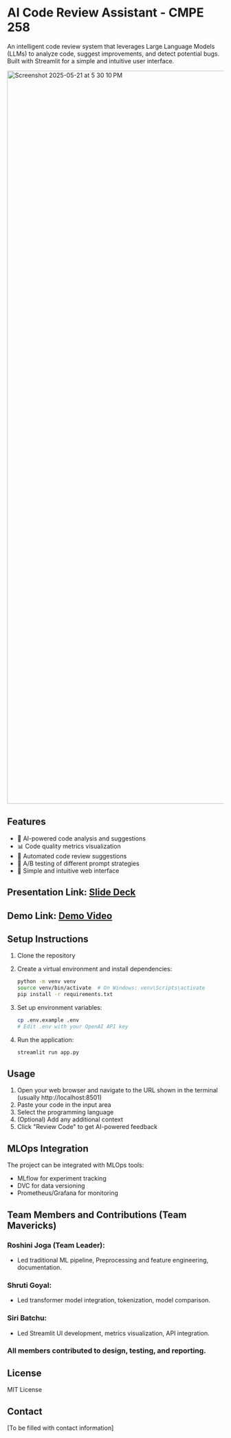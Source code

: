 # AI Code Review Assistant - CMPE 258

An intelligent code review system that leverages Large Language Models (LLMs) to analyze code, suggest improvements, and detect potential bugs. Built with Streamlit for a simple and intuitive user interface.

<img width="1704" alt="Screenshot 2025-05-21 at 5 30 10 PM" src="https://github.com/user-attachments/assets/37101fa0-a9b8-48f5-a875-e7050700913c" />

## Features

- 🤖 AI-powered code analysis and suggestions
- 📊 Code quality metrics visualization
- 🔄 Automated code review suggestions
- 🧪 A/B testing of different prompt strategies
- 📱 Simple and intuitive web interface

## Presentation Link: [Slide Deck](https://sjsu0-my.sharepoint.com/:p:/g/personal/roshini_joga_sjsu_edu/EZ3T935EQmdLroHRvvFDY_wBvBZ7Ww4rOgqbnicZDENJwg?e=rsw5nw)

## Demo Link: [Demo Video]()

## Setup Instructions

1. Clone the repository
2. Create a virtual environment and install dependencies:
   ```bash
   python -m venv venv
   source venv/bin/activate  # On Windows: venv\Scripts\activate
   pip install -r requirements.txt
   ```

3. Set up environment variables:
   ```bash
   cp .env.example .env
   # Edit .env with your OpenAI API key
   ```

4. Run the application:
   ```bash
   streamlit run app.py
   ```

## Usage

1. Open your web browser and navigate to the URL shown in the terminal (usually http://localhost:8501)
2. Paste your code in the input area
3. Select the programming language
4. (Optional) Add any additional context
5. Click "Review Code" to get AI-powered feedback

## MLOps Integration

The project can be integrated with MLOps tools:

- MLflow for experiment tracking
- DVC for data versioning
- Prometheus/Grafana for monitoring

## Team Members and Contributions (Team Mavericks)

### Roshini Joga (Team Leader):
- Led traditional ML pipeline, Preprocessing and feature engineering, documentation.
### Shruti Goyal:
- Led transformer model integration, tokenization, model comparison.
### Siri Batchu:
- Led Streamlit UI development, metrics visualization, API integration.
### All members contributed to design, testing, and reporting.

## License

MIT License

## Contact

[To be filled with contact information] 

